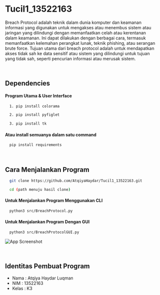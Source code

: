 # Tucil1_13522163

Breach Protocol adalah teknik dalam dunia komputer dan keamanan informasi yang digunakan untuk mengakses atau menembus sistem atau jaringan yang dilindungi dengan memanfaatkan celah atau kerentanan dalam keamanan. Ini dapat dilakukan dengan berbagai cara, termasuk memanfaatkan kelemahan perangkat lunak, teknik phishing, atau serangan brute force. Tujuan utama dari breach protocol adalah untuk mendapatkan akses tidak sah ke data sensitif atau sistem yang dilindungi untuk tujuan yang tidak sah, seperti pencurian informasi atau merusak sistem.

<br/>

## Dependencies
#### Program Utama & User Interface
```bash
  1. pip install colorama
```
```bash
  2. pip install pyfiglet
```
```bash
  3. pip install tk
```

#### Atau install semuanya dalam satu command
```bash
  pip install requirements
```

<br/>

## Cara Menjalankan Program
```bash
  git clone https://github.com/AtqiyaHaydar/Tucil1_13522163.git
```
```bash
  cd (path menuju hasil clone)
```

#### Untuk Menjalankan Program Menggunakan CLI
```bash
  python3 src/BreachProtocol.py
```
#### Untuk Menjalankan Program Dengan GUI 
```bash
  python3 src/BreachProtocolGUI.py
```
![App Screenshot](https://drive.google.com/file/d/11V3zODmvWKAGTNZ0mA15hfsBbR1zIVqd/view)

<br/>

## Identitas Pembuat Program

- Nama : Atqiya Haydar Luqman
- NIM : 13522163
- Kelas : K3
